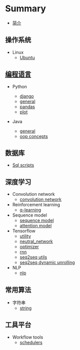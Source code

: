 # Summary
* [简介](README.md)

## 操作系统

* Linux
    * [Ubuntu](OS/linux/ubuntu.md)

## [编程语言](ProgrammingLanguage/contents.md)

* Python
    * [django](ProgrammingLanguage/python/django.md)
    * [general](ProgrammingLanguage/python/general.md)
    * [pandas](ProgrammingLanguage/python/pandas.md)
    * [plot](ProgrammingLanguage/python/plot.md)

* Java
    * [general](ProgrammingLanguage/java/geneal.md)
    * [oop concepts](ProgrammingLanguage/java/oop.md)

## 数据库
* [Sql scripts](Database/sql_scripts.md)

## 深度学习
* Convolution network
    * [convolution network](DeepLearning/convolution/convolution_network.md)
* Reinforcement learning
    * [q-learning](DeepLearning/reinforcement/q-learning.md)
* Sequence model
    * [sequence model](DeepLearning/sequence_model/sequence_model.md)
    * [attention model](DeepLearning/sequence_model/attention.md)
* Tensorflow
    * [utility](DeepLearning/tensorflow/utils.md)
    * [neutral_network](DeepLearning/tensorflow/neutral_network.md)
    * [optimizer](DeepLearning/tensorflow/optimizer.md)
    * [rnn](DeepLearning/tensorflow/rnn.md)
    * [seq2seq utils](DeepLearning/tensorflow/seq2seq_utils.md)
    * [seq2seq dynamic unrolling](DeepLearning/tensorflow/seq2seq_dynamic.md)
* NLP
    * [nlp](DeepLearning/nlp/nlp.md)

## 常用算法
* 字符串
  * [string](Algorithms/string/string.md)


## 工具平台
* Workflow tools
  * [schedulers](Tools/workflow/schedulers.md)